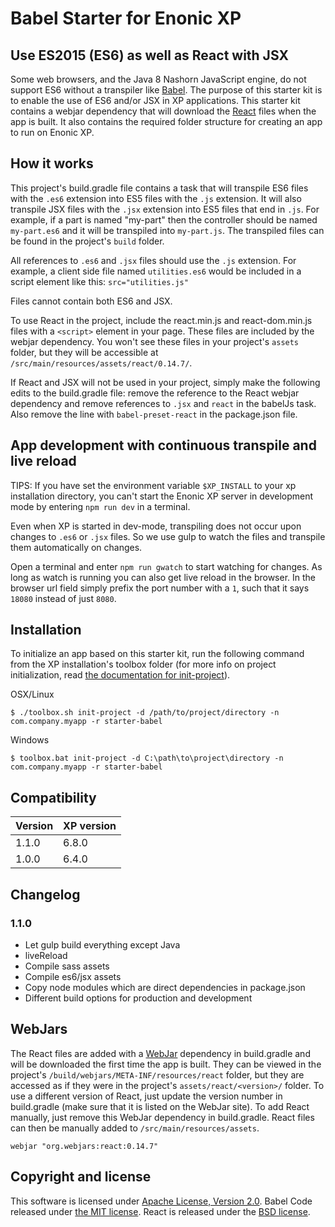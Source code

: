 # Babel Starter for Enonic XP

## Use ES2015 (ES6) as well as React with JSX

Some web browsers, and the Java 8 Nashorn JavaScript engine, do not support ES6 without a transpiler like [Babel](https://babeljs.io/). The purpose of this starter kit is to enable the use of ES6 and/or JSX in XP applications. This starter kit contains a webjar dependency that will download the [React](https://facebook.github.io/react/) files when the app is built. It also contains the required folder structure for creating an app to run on Enonic XP.

## How it works

This project's build.gradle file contains a task that will transpile ES6 files with the `.es6` extension into ES5 files with the `.js` extension. It will also transpile JSX files with the `.jsx` extension into ES5 files that end in `.js`. For example, if a part is named "my-part" then the controller should be named `my-part.es6` and it will be transpiled into `my-part.js`. The transpiled files can be found in the project's `build` folder.

All references to `.es6` and `.jsx` files should use the `.js` extension. For example, a client side file named `utilities.es6` would be included in a script element like this: `src="utilities.js"`

Files cannot contain both ES6 and JSX.

To use React in the project, include the react.min.js and react-dom.min.js files with a `<script>` element in your page. These files are included by the webjar dependency. You won't see these files in your project's `assets` folder, but they will be accessible at `/src/main/resources/assets/react/0.14.7/`.

If React and JSX will not be used in your project, simply make the following edits to the build.gradle file: remove the reference to the React webjar dependency and remove references to `.jsx` and `react` in the babelJs task. Also remove the line with `babel-preset-react` in the package.json file.

## App development with continuous transpile and live reload

TIPS: If you have set the environment variable `$XP_INSTALL` to your xp installation directory, you can't start the Enonic XP server in development mode by entering `npm run dev` in a terminal.

Even when XP is started in dev-mode, transpiling does not occur upon changes to `.es6` or `.jsx` files.
So we use gulp to watch the files and transpile them automatically on changes.

Open a terminal and enter `npm run gwatch` to start watching for changes. As long as watch is running you can also get live reload in the browser. In the browser url field simply prefix the port number with a `1`, such that it says `18080` instead of just `8080`.

## Installation

To initialize an app based on this starter kit, run the following command from the XP installation's toolbox folder (for more info on project initialization, read [the documentation for init-project](http://xp.readthedocs.org/en/stable/reference/toolbox/init-project.html)).

OSX/Linux
```shell
$ ./toolbox.sh init-project -d /path/to/project/directory -n com.company.myapp -r starter-babel
```

Windows
```shell
$ toolbox.bat init-project -d C:\path\to\project\directory -n com.company.myapp -r starter-babel
```

## Compatibility

| Version       | XP version |
| ------------- | ---------- |
| 1.1.0         | 6.8.0      |
| 1.0.0         | 6.4.0      |

## Changelog

### 1.1.0

* Let gulp build everything except Java
* liveReload
* Compile sass assets
* Compile es6/jsx assets
* Copy node modules which are direct dependencies in package.json
* Different build options for production and development

## WebJars

The React files are added with a [WebJar](http://www.webjars.org/) dependency in build.gradle and will be downloaded the first time the app is built. They can be viewed in the project's `/build/webjars/META-INF/resources/react` folder, but they are accessed as if they were in the project's `assets/react/<version>/` folder. To use a different version of React, just update the version number in build.gradle (make sure that it is listed on the WebJar site). To add React manually, just remove this WebJar dependency in build.gradle. React files can then be manually added to `/src/main/resources/assets`.

```
webjar "org.webjars:react:0.14.7"
```

## Copyright and license

This software is licensed under [Apache License, Version 2.0](http://www.apache.org/licenses/LICENSE-2.0).
Babel Code released under [the MIT license](https://github.com/babel/babel/blob/master/LICENSE).
React is released under the [BSD license](https://github.com/facebook/react/blob/master/LICENSE).
